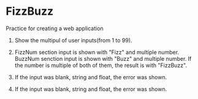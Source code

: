 # FizzBuzz
Practice for creating a web application

1. Show the multipul of user inputs(from 1 to 99).
2. FizzNum section input is shown with "Fizz" and multiple number. BuzzNum senction input is shown with "Buzz" and multiple number. If the number is multiple of both of them, the result is with "FizzBuzz".

3. If the input was blank, string and float, the error was shown.

3. If the input was blank, string and float, the error was shown.

